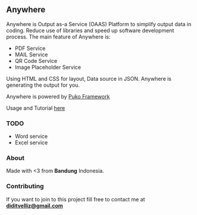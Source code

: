 ## Anywhere

Anywhere is Output as-a Service (OAAS) Platform to simplify output data in coding. 
Reduce use of libraries and speed up software development process.
The main feature of Anywhere is:

* PDF Service
* MAIL Service
* QR Code Service
* Image Placeholder Service

Using HTML and CSS for layout, Data source in JSON. 
Anywhere is generating the output for you.

Anywhere is powered by [Puko Framework](https://github.com/Velliz/pukoframework)

Usage and Tutorial [here](http://velliz.github.io/anywhere/)

### TODO

* Word service
* Excel service

### About

Made with <3 from **Bandung** Indonesia.

### Contributing

If you want to join to this project fill free to contact me at **diditvelliz@gmail.com**
